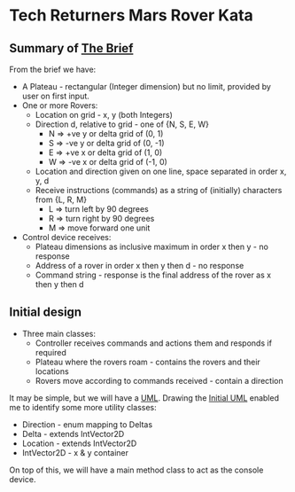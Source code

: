 # Tech Returners Mars Rover Kata

## Summary of [The Brief]() 

From the brief we have:
* A Plateau - rectangular (Integer dimension) but no limit, provided by user on first input.
* One or more Rovers:
  * Location on grid - x, y (both Integers)
  * Direction d, relative to grid - one of {N, S, E, W} 
    * N => +ve y or delta grid of (0, 1)
    * S => -ve y or delta grid of (0, -1)
    * E => +ve x or delta grid of (1, 0)
    * W => -ve x or delta grid of (-1, 0)
  * Location and direction given on one line, space separated in order x, y, d
  * Receive instructions (commands) as a string of (initially) characters from {L, R, M}
    * L => turn left by 90 degrees
    * R => turn right by 90 degrees
    * M => move forward one unit
* Control device receives:
  * Plateau dimensions as inclusive maximum in order x then y - no response
  * Address of a rover in order x then y then d - no response
  * Command string - response is the final address of the rover as x then y then d 

## Initial design

* Three main classes:
  * Controller receives commands and actions them and responds if required
  * Plateau where the rovers roam - contains the rovers and their locations
  * Rovers move according to commands received - contain a direction

It may be simple, but we will have a [UML](doc/Mars.drawio). 
Drawing the [Initial UML](doc/Mars1UML.jpg) enabled me to identify some more utility classes:

* Direction - enum mapping to Deltas
* Delta - extends IntVector2D
* Location - extends IntVector2D
* IntVector2D - x & y container

On top of this, we will have a main method class to act as the console device.
